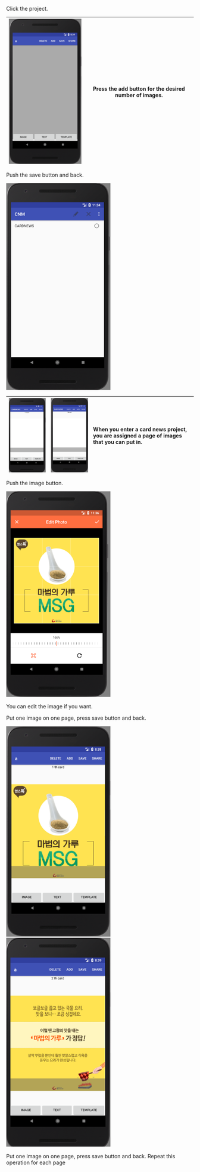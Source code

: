 
Click the project.




|<img src = "https://github.com/Lee-Null/green-04/blob/master/Documetation/images/making%20card.png" width="280">|Press the add button for the desired number of images.|
|:-------------:|:--------------:|


Push the save button and back.


<img src = "https://github.com/Lee-Null/green-04/blob/master/Documetation/images/create%20cardnews.png" width="280">


|<img src = "https://github.com/Lee-Null/green-04/blob/master/Documetation/images/cardnews%201st%20place.png" width="280">|<img src = "https://github.com/Lee-Null/green-04/blob/master/Documetation/images/cardnews%202nd%20place.png" width="280">|When you enter a card news project, you are assigned a page of images that you can put in.
|:-------------:|:--------------:|:-------------------|




Push the image button.


<img src = "https://github.com/Lee-Null/green-04/blob/master/Documetation/images/edit%20photo.png" width="280">


You can edit the image if you want.




Put one image on one page, press save button and back.


<img src = "https://github.com/Lee-Null/green-04/blob/master/Documetation/images/saved%20image.png" width="280">
<img src = "https://github.com/Lee-Null/green-04/blob/master/Documetation/images/saved%20another%20image.png" width="280">

Put one image on one page, press save button and back.
Repeat this operation for each page
